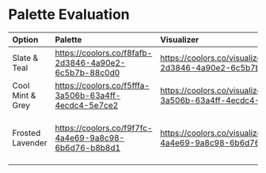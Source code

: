 # Palette Evaluation

| Option | Palette | Visualizer | Preference |
| :--- | :--- | :--- | :--- |
| Slate & Teal | https://coolors.co/f8fafb-2d3846-4a90e2-6c5b7b-88c0d0 | https://coolors.co/visualizer/f8fafb-2d3846-4a90e2-6c5b7b-88c0d0 | NO |
| Cool Mint & Grey | https://coolors.co/f5fffa-3a506b-63a4ff-4ecdc4-5e7ce2 | https://coolors.co/visualizer/f5fffa-3a506b-63a4ff-4ecdc4-5e7ce2 | NO |
| Frosted Lavender | https://coolors.co/f9f7fc-4a4e69-9a8c98-6b6d76-b8b8d1 | https://coolors.co/visualizer/f9f7fc-4a4e69-9a8c98-6b6d76-b8b8d1 | NO! (Warm not cool) Also looks like grayscale|